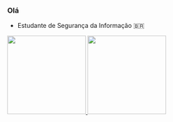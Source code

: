 ### Olá 

- Estudante de Segurança da Informação 🇧🇷
<div>
  <a href="https://github.com/Gabrielzw7">
  <img height="180em" src="https://github-readme-stats.vercel.app/api?username=Gabrielzw7&show_icons=true&theme=black&include_all_commits=true&count_private=true"/>
  <img height="180em" src="https://github-readme-stats.vercel.app/api/top-langs/?username=Gabrielzw7&layout=compact&langs_count=7&theme=black"/>
</div>
